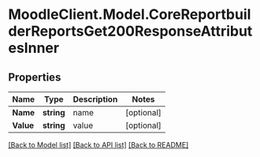 # MoodleClient.Model.CoreReportbuilderReportsGet200ResponseAttributesInner

## Properties

Name | Type | Description | Notes
------------ | ------------- | ------------- | -------------
**Name** | **string** | name | [optional] 
**Value** | **string** | value | [optional] 

[[Back to Model list]](../README.md#documentation-for-models) [[Back to API list]](../README.md#documentation-for-api-endpoints) [[Back to README]](../README.md)

